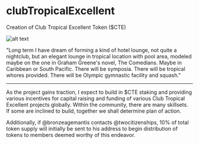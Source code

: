 # clubTropicalExcellent 

Creation of Club Tropical Excellent Token ($CTE)

![alt text](https://github.com/twocitizenships/clubTropicalExcellent-ERC20/blob/main/CTEPalm.jpeg?raw=true)

"Long term I have dream of forming a kind of hotel lounge, not quite a nightclub, but an elegant lounge in tropical location with pool area, modeled maybe on the one in Graham Greene's novel, The Comedians.  Maybe in Caribbean or South Pacific.  There will be symposia.  There will be tropical whores provided. There will be Olympic gymnastic facility and squash."

_________________

As the project gains traction, I expect to build in $CTE staking and providing various incentives for capital raising and funding of various Club Tropical Excellent projects globally.  Within the community, there are many skillsets.  If some are inclined to build, together we shall determine plan of action.

Additionally, if @bronzeagemantis contacts @twocitizenships, 10% of total token supply will initially be sent to his address to begin distribution of tokens to members deemed worthy of this endeavor.
